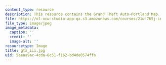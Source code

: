 ```yaml
---
content_type: resource
description: This resource contains the Grand Theft Auto-Portland Map.
file: https://ol-ocw-studio-app-qa.s3.amazonaws.com/courses/21w-765j-interactive-and-non-linear-narrative-theory-and-practice-spring-2006/5eeaa9ac4cda6c51f162bd4de0574ffa_gta_iii.jpg
file_type: image/jpeg
image_metadata:
  caption: ''
  credit: ''
  image-alt: ''
resourcetype: Image
title: gta_iii.jpg
uid: 5eeaa9ac-4cda-6c51-f162-bd4de0574ffa
---
```

